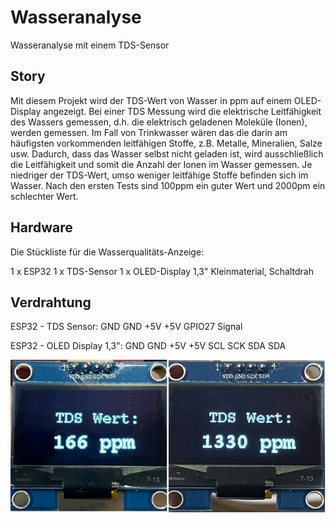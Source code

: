 # Wasseranalyse
Wasseranalyse mit einem TDS-Sensor

## Story

Mit diesem Projekt wird der TDS-Wert von Wasser in ppm auf einem OLED-Display angezeigt. Bei einer TDS Messung wird die elektrische Leitfähigkeit des Wassers gemessen, d.h. die elektrisch geladenen Moleküle (Ionen), werden gemessen. Im Fall von Trinkwasser wären das die darin am häufigsten vorkommenden leitfähigen Stoffe, z.B. Metalle, Mineralien, Salze usw. Dadurch, dass das Wasser selbst nicht geladen ist, wird ausschließlich die Leitfähigkeit und somit die Anzahl der Ionen im Wasser gemessen.
Je niedriger der TDS-Wert, umso weniger leitfähige Stoffe befinden sich im Wasser. Nach den ersten Tests sind 100ppm ein guter Wert und 2000pm ein schlechter Wert.

## Hardware
Die Stückliste für die Wasserqualitäts-Anzeige:

1 x ESP32
1 x TDS-Sensor
1 x OLED-Display 1,3"
Kleinmaterial, Schaltdrah

## Verdrahtung
ESP32 - TDS Sensor:
GND		    GND
+5V		    +5V
GPIO27		    Signal

ESP32 - OLED Display 1,3":
GND		        GND
+5V		        +5V
SCL		        SCK	
SDA		        SDA


![Bild](pic/wa1.jpg)
